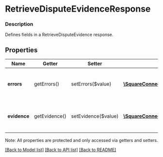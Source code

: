 # RetrieveDisputeEvidenceResponse

### Description

Defines fields in a RetrieveDisputeEvidence response.

## Properties
Name | Getter | Setter | Type | Description | Notes
------------ | ------------- | ------------- | ------------- | ------------- | -------------
**errors** | getErrors() | setErrors($value) | [**\SquareConnect\Model\Error[]**](Error.md) | Any errors that occurred during the request. | [optional] 
**evidence** | getEvidence() | setEvidence($value) | [**\SquareConnect\Model\DisputeEvidence**](DisputeEvidence.md) | Metadata about the dispute evidence file. | [optional] 

Note: All properties are protected and only accessed via getters and setters.

[[Back to Model list]](../../README.md#documentation-for-models) [[Back to API list]](../../README.md#documentation-for-api-endpoints) [[Back to README]](../../README.md)

